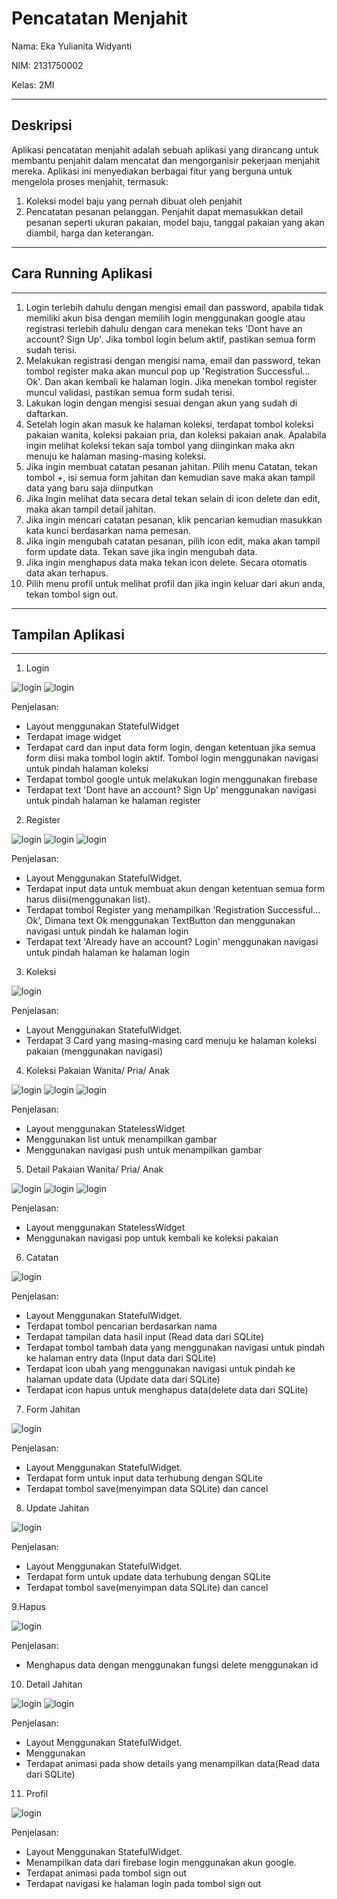 # Pencatatan Menjahit

Nama: Eka Yulianita Widyanti

NIM: 2131750002

Kelas: 2MI

-----------------------------------------------------
## Deskripsi
Aplikasi pencatatan menjahit adalah sebuah aplikasi yang dirancang untuk membantu penjahit dalam mencatat dan mengorganisir pekerjaan menjahit mereka. Aplikasi ini menyediakan berbagai fitur yang berguna untuk mengelola proses menjahit, termasuk:

1. Koleksi model baju yang pernah dibuat oleh penjahit
2. Pencatatan pesanan pelanggan. Penjahit dapat memasukkan detail pesanan seperti ukuran pakaian, model baju, tanggal pakaian yang akan diambil, harga dan keterangan.

---------------------
## Cara Running Aplikasi

----------------------

1. Login terlebih dahulu dengan mengisi email dan password, apabila tidak memiliki akun bisa dengan memilih login menggunakan google atau registrasi terlebih dahulu dengan cara menekan teks 'Dont have an account? Sign Up'. Jika tombol login belum aktif, pastikan semua form sudah terisi.
2. Melakukan registrasi dengan mengisi nama, email dan password, tekan tombol register maka akan muncul pop up 'Registration Successful... Ok'. Dan akan kembali ke halaman login. Jika menekan tombol register muncul validasi, pastikan semua form sudah terisi.
3. Lakukan login dengan mengisi sesuai dengan akun yang sudah di daftarkan.
4. Setelah login akan masuk ke halaman koleksi, terdapat tombol koleksi pakaian wanita, koleksi pakaian pria, dan koleksi pakaian anak. Apalabila ingin melihat koleksi tekan saja tombol yang diinginkan maka akn menuju ke halaman masing-masing koleksi.
5. Jika ingin membuat catatan pesanan jahitan. Pilih menu Catatan, tekan tombol +, isi semua form jahitan dan kemudian save maka akan tampil data yang baru saja diinputkan
6. Jika Ingin melihat data secara detal tekan selain di icon delete dan edit, maka akan tampil detail jahitan.
7. Jika ingin mencari catatan pesanan, klik pencarian kemudian masukkan kata kunci berdasarkan nama pemesan.
8. Jika ingin mengubah catatan pesanan, pilih icon edit, maka akan tampil form update data. Tekan save jika ingin mengubah data. 
9. Jika ingin menghapus data maka tekan icon delete. Secara otomatis data akan terhapus.
10. Pilih menu profil untuk melihat profil dan jika ingin keluar dari akun anda, tekan tombol sign out.



---------------------
## Tampilan Aplikasi
-------------------

1. Login

![login](src/catatanmenjahit/assets/img/login.jpeg)
![login](src/catatanmenjahit/assets/img/akun.jpeg)

Penjelasan:

- Layout menggunakan StatefulWidget
- Terdapat image widget
- Terdapat card dan input data form login, dengan ketentuan jika semua form diisi maka tombol login aktif. Tombol login menggunakan navigasi untuk pindah halaman koleksi
- Terdapat tombol google untuk melakukan login menggunakan firebase
- Terdapat text 'Dont have an account? Sign Up' menggunakan navigasi untuk pindah halaman ke halaman register 

2. Register

![login](src/catatanmenjahit/assets/img/register.jpeg)
![login](src/catatanmenjahit/assets/img/registereror.jpeg)
![login](src/catatanmenjahit/assets/img/ok.jpeg)

Penjelasan:
- Layout Menggunakan StatefulWidget.
- Terdapat input data untuk membuat akun dengan ketentuan semua form harus diisi(menggunakan list).
- Terdapat tombol Register yang menampilkan 'Registration Successful... Ok', Dimana text Ok menggunakan TextButton dan menggunakan navigasi untuk pindah ke halaman login
- Terdapat text 'Already have an account? Login' menggunakan navigasi untuk pindah halaman ke halaman login

3. Koleksi

![login](src/catatanmenjahit/assets/img/koleksi.jpeg)

Penjelasan:
- Layout Menggunakan StatefulWidget.
- Terdapat 3 Card yang masing-masing card menuju ke halaman koleksi pakaian (menggunakan navigasi)

4. Koleksi Pakaian Wanita/ Pria/ Anak

![login](src/catatanmenjahit/assets/img/koleksiw.jpeg)
![login](src/catatanmenjahit/assets/img/koleksip.jpeg)
![login](src/catatanmenjahit/assets/img/koleksia.jpeg)

Penjelasan:
- Layout menggunakan StatelessWidget
- Menggunakan list untuk menampilkan gambar
- Menggunakan navigasi push untuk menampilkan gambar

5. Detail Pakaian Wanita/ Pria/ Anak

![login](src/catatanmenjahit/assets/img/detailbp.jpeg)
![login](src/catatanmenjahit/assets/img/detailbpp.jpeg)
![login](src/catatanmenjahit/assets/img/detailba.jpeg)

Penjelasan:
- Layout menggunakan StatelessWidget
- Menggunakan navigasi pop untuk kembali ke koleksi pakaian

6. Catatan

![login](src/catatanmenjahit/assets/img/catatanjahitan.jpeg)

Penjelasan:
- Layout Menggunakan StatefulWidget.
- Terdapat tombol pencarian berdasarkan nama
- Terdapat tampilan data hasil input (Read data dari SQLite)
- Terdapat tombol tambah data yang menggunakan navigasi untuk pindah ke halaman entry data (Input data dari SQLite)
- Terdapat icon ubah yang menggunakan navigasi untuk pindah ke halaman update data (Update data dari SQLite)
- Terdapat icon hapus untuk menghapus data(delete data dari SQLite)

7. Form Jahitan

![login](src/catatanmenjahit/assets/img/form.jpeg)

Penjelasan:
- Layout Menggunakan StatefulWidget.
- Terdapat form untuk input data terhubung dengan SQLite
- Terdapat tombol save(menyimpan data SQLite) dan cancel

8. Update Jahitan

![login](src/catatanmenjahit/assets/img/update.jpeg)

Penjelasan:
- Layout Menggunakan StatefulWidget.
- Terdapat form untuk update data terhubung dengan SQLite
- Terdapat tombol save(menyimpan data SQLite) dan cancel

9.Hapus

![login](src/catatanmenjahit/assets/img/hapus.jpeg)

Penjelasan:
- Menghapus data dengan menggunakan fungsi delete menggunakan id

10. Detail Jahitan

![login](src/catatanmenjahit/assets/img/show.jpeg)
![login](src/catatanmenjahit/assets/img/detailjahitan.jpeg)

Penjelasan:
- Layout Menggunakan StatefulWidget.
- Menggunakan
- Terdapat animasi pada show details yang menampilkan data(Read data dari SQLite) 

11. Profil

![login](src/catatanmenjahit/assets/img/profil.jpeg)

Penjelasan:
- Layout Menggunakan StatefulWidget.
- Menampilkan data dari firebase login menggunakan akun google.
- Terdapat animasi pada tombol sign out
- Terdapat navigasi ke halaman login pada tombol sign out